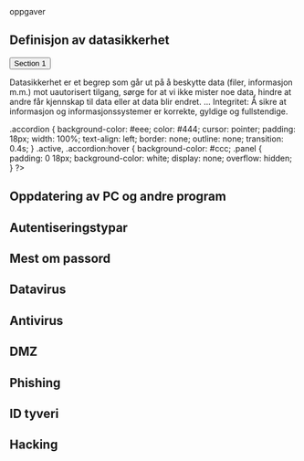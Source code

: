 <html>
<head>
<title>Oppgaver</title>
<meta name="description" content="Nettside">
<meta name="keywords">
</head>
<body>
 <?php <h1>oppgaver</h1>
<h2>Definisjon av datasikkerhet</h2><button class="accordion">Section 1</button>
<div class="panel">
  <p>Datasikkerhet er et begrep som går ut på å beskytte data (filer, informasjon m.m.) mot uautorisert tilgang, sørge for at vi ikke mister noe data, hindre at andre får kjennskap til data eller at data blir endret. ... Integritet: Å sikre at informasjon og informasjonssystemer er korrekte, gyldige og fullstendige.</p>
</div>
  
  .accordion {
  background-color: #eee;
  color: #444;
  cursor: pointer;
  padding: 18px;
  width: 100%;
  text-align: left;
  border: none;
  outline: none;
  transition: 0.4s;
}
  .active, .accordion:hover {
  background-color: #ccc;
  .panel {
  padding: 0 18px;
  background-color: white;
  display: none;
  overflow: hidden;
}
?>
  <h2>Oppdatering av PC og andre program</h2>
  <h2>Autentiseringstypar</h2>
  <h2>Mest om passord</h2>
  <h2>Datavirus</h2>
  <h2>Antivirus</h2>
  <h2>DMZ</h2>
  <h2>Phishing</h2>
  <h2>ID tyveri</h2>
  <h2>Hacking</h2>
</body>
</html>
